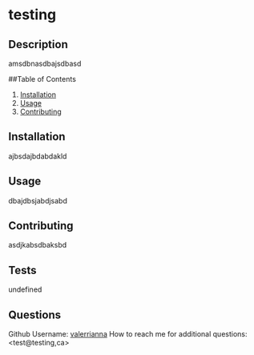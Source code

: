 # testing
## Description
amsdbnasdbajsdbasd

##Table of Contents
1. [Installation](#Installation)
2. [Usage](#Usage)
3. [Contributing](#Contributing)

## Installation
ajbsdajbdabdakld

## Usage
dbajdbsjabdjsabd

## Contributing
asdjkabsdbaksbd

## Tests
undefined

## Questions
Github Username: [valerrianna](https://github.com/valerrianna)
How to reach me for additional questions: <test@testing,ca>
